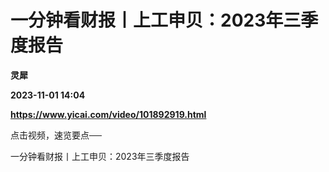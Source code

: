 # 一分钟看财报丨上工申贝：2023年三季度报告
**灵犀**

**2023-11-01 14:04**

**https://www.yicai.com/video/101892919.html**

点击视频，速览要点──

一分钟看财报丨上工申贝：2023年三季度报告